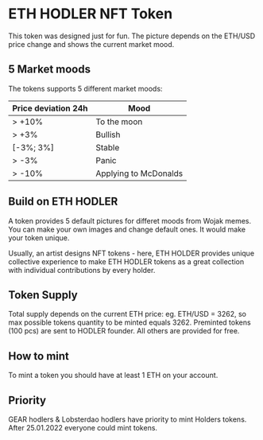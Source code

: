 # ETH HODLER NFT Token

This token was designed just for fun. The picture depends on the ETH/USD price change and shows the current market mood.

## 5 Market moods

The tokens supports 5 different market moods:

| Price deviation 24h | Mood                  |
| ------------------- | --------------------- |
| > +10%              | To the moon           |
| > +3%               | Bullish               |
| [-3%; 3%]           | Stable                |
| > -3%               | Panic                 |
| > -10%              | Applying to McDonalds |

## Build on ETH HODLER

A token provides 5 default pictures for differet moods from Wojak memes. You can make your own images and change default ones. It would make your token unique.

Usually, an artist designs NFT tokens - here, ETH HOLDER provides unique collective experience to make ETH HODLER tokens as a great collection with individual contributions by every holder.

## Token Supply

Total supply depends on the current ETH price: eg. ETH/USD = 3262, so max possible tokens quantity to be minted equals 3262.
Preminted tokens (100 pcs) are sent to HODLER founder. All others are provided for free.

## How to mint

To mint a token you should have at least 1 ETH on your account.

## Priority

GEAR hodlers & Lobsterdao hodlers have priority to mint Holders tokens. After 25.01.2022 everyone could mint tokens. 
